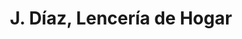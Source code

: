 ---
title: "J. Díaz, Lencería de Hogar"
url: /cornella-de-llobregat/j-diaz-lenceria-de-hogar/
shop: Betten
---